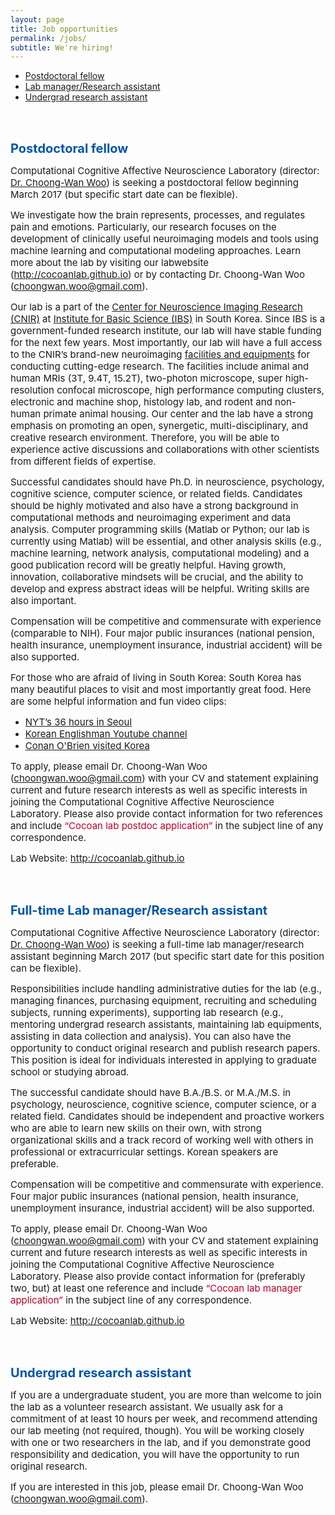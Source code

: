 ```yaml
---
layout: page
title: Job opportunities
permalink: /jobs/
subtitle: We're hiring!
---
```


<!--<span style="font-size: 13px !important; color: #BD0026;">February 2017 </span>-->
- <a href="#postdoc">Postdoctoral fellow</a>
- <a href="#labmanager">Lab manager/Research assistant</a>
- <a href="#undergrad">Undergrad research assistant</a>

<p id="postdoc"></p>

<br>
<br> 

<b><span style="font-size: 20px !important; color: #0055A9;">Postdoctoral fellow</span></b>

<span style="font-size: 15px !important;">Computational Cognitive Affective Neuroscience Laboratory (director: <a href="http://wanirepo.github.io">Dr. Choong-Wan Woo</a>) is seeking a postdoctoral fellow beginning March 2017 (but specific start date can be flexible).</span>  

<span style="font-size: 15px !important;">We investigate how the brain represents, processes, and regulates pain and emotions. Particularly, our research focuses on the development of clinically useful neuroimaging models and tools using machine learning and computational modeling approaches. Learn more about the lab by visiting our labwebsite (<a href="http://cocoanlab.github.io">http://cocoanlab.github.io</a>) or by contacting Dr. Choong-Wan Woo (<a href="mailto:choongwan.woo@gmail.com">choongwan.woo@gmail.com</a>).</span>

<span style="font-size: 15px !important;">Our lab is a part of the <a href="http://cnir.ibs.re.kr/html/cnir_en/">Center for Neuroscience Imaging Research (CNIR)</a> at <a href="https://www.ibs.re.kr">Institute for Basic Science (IBS)</a> in South Korea. Since IBS is a government-funded research institute, our lab will have stable funding for the next few years. Most importantly, our lab will have a full access to the CNIR’s brand-new neuroimaging <a href="http://cnir.ibs.re.kr/_prog/equipments/?&site_dvs_cd=cnir_en&menu_dvs_cd=050101">facilities and equipments</a> for conducting cutting-edge research. The facilities include animal and human MRIs (3T, 9.4T, 15.2T), two-photon microscope, super high-resolution confocal microscope, high performance computing clusters, electronic and machine shop, histology lab, and rodent and non-human primate animal housing. Our center and the lab have a strong emphasis on promoting an open, synergetic, multi-disciplinary, and creative research environment. Therefore, you will be able to experience active discussions and collaborations with other scientists from different fields of expertise.</span>

<span style="font-size: 15px !important;">Successful candidates should have Ph.D. in neuroscience, psychology, cognitive science, computer science, or related fields. Candidates should be highly motivated and also have a strong background in computational methods and neuroimaging experiment and data analysis. Computer programming skills (Matlab or Python; our lab is currently using Matlab) will be essential, and other analysis skills (e.g., machine learning, network analysis, computational modeling) and a good publication record will be greatly helpful. Having growth, innovation, collaborative mindsets will be crucial, and the ability to develop and express abstract ideas will be helpful. Writing skills are also important.</span>

<span style="font-size: 15px !important;">Compensation will be competitive and commensurate with experience (comparable to NIH). Four major public insurances (national pension, health insurance, unemployment insurance, industrial accident) will be also supported.</span>

<span style="font-size: 15px !important;">For those who are afraid of living in South Korea: South Korea has many beautiful places to visit and most importantly great food. Here are some helpful information and fun	 video clips:</span>

- <span style="font-size: 15px !important;"><a href="https://www.nytimes.com/interactive/2016/07/15/travel/what-to-do-36-hours-in-seoul.html?_r=0">NYT’s 36 hours in Seoul</a></span>
- <span style="font-size: 15px !important;"><a href="https://www.youtube.com/user/koreanenglishman">Korean Englishman Youtube channel</a></span>
- <span style="font-size: 15px !important;"><a href="https://www.youtube.com/playlist?list=PLVL8S3lUHf0RvCcVJRVh8IWUDaIL50xnI">Conan O'Brien visited Korea</a></span>

<p><span style="font-size: 15px !important;">To apply, please email Dr. Choong-Wan Woo (<a href="mailto:choongwan.woo@gmail.com">choongwan.woo@gmail.com</a>) with your CV and statement explaining current and future research interests as well as specific interests in joining the Computational Cognitive Affective Neuroscience Laboratory. Please also provide contact information for two references and include <span style="color: #BD0026;">“Cocoan lab postdoc application”</span> in the subject line of any correspondence.</span></p>


<span style="font-size: 15px !important;">Lab Website: <a href="http://cocoanlab.github.io">http://cocoanlab.github.io</a></span>

<p id="labmanager"></p>

<br>
<br>

<b><span style="font-size: 20px !important; color: #0055A9;">Full-time Lab manager/Research assistant</span></b>

<span style="font-size: 15px !important;">Computational Cognitive Affective Neuroscience Laboratory (director: <a href="http://wanirepo.github.io">Dr. Choong-Wan Woo</a>) is seeking a full-time lab manager/research assistant beginning March 2017 (but specific start date for this position can be flexible).</span>

<span style="font-size: 15px !important;">Responsibilities include handling administrative duties for the lab (e.g., managing finances, purchasing equipment, recruiting and scheduling subjects, running experiments), supporting lab research (e.g., mentoring undergrad research assistants, maintaining lab equipments, assisting in data collection and analysis). You can also have the opportunity to conduct original research and publish research papers. This position is ideal for individuals interested in applying to graduate school or studying abroad.</span>

<span style="font-size: 15px !important;">The successful candidate should have B.A./B.S. or M.A./M.S. in psychology, neuroscience, cognitive science, computer science, or a related field. Candidates should be independent and proactive workers who are able to learn new skills on their own, with strong organizational skills and a track record of working well with others in professional or extracurricular settings. Korean speakers are preferable. </span>

<span style="font-size: 15px !important;">Compensation will be competitive and commensurate with experience. Four major public insurances (national pension, health insurance, unemployment insurance, industrial accident) will be also supported.</span>

<span style="font-size: 15px !important;">To apply, please email Dr. Choong-Wan Woo (<a href="mailto:choongwan.woo@gmail.com">choongwan.woo@gmail.com</a>) with your CV and statement explaining current and future research interests as well as specific interests in joining the Computational Cognitive Affective Neuroscience Laboratory. Please also provide contact information for (preferably two, but) at least one reference and include <span style="color: #BD0026;">“Cocoan lab manager application”</span> in the subject line of any correspondence.</span>

<span style="font-size: 15px !important;">Lab Website: <a href="http://cocoanlab.github.io">http://cocoanlab.github.io</a></span>

<br>
<br>
<p id="undergrad"></p>

<b><span style="font-size: 20px !important; color: #0055A9;">Undergrad research assistant</span></b>

<span style="font-size: 15px !important;">If you are a undergraduate student, you are more than welcome to join the lab as a volunteer research assistant. We usually ask for a commitment of at least 10 hours per week, and recommend attending our lab meeting (not required, though). You will be working closely with one or two researchers in the lab, and if you demonstrate good responsibility and dedication, you will have the opportunity to run original research. </span>  

<span style="font-size: 15px !important;">If you are interested in this job, please email Dr. Choong-Wan Woo (<a href="mailto:choongwan.woo@gmail.com">choongwan.woo@gmail.com</a>).</span>



